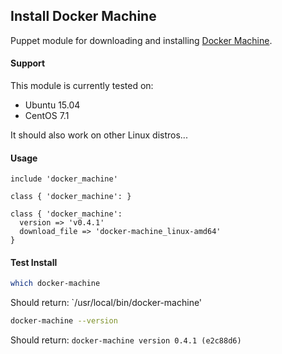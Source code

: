 ## Install Docker Machine

Puppet module for downloading and installing [Docker Machine](https://docs.docker.com/machine/install-machine/).

#### Support

This module is currently tested on:

* Ubuntu 15.04
* CentOS 7.1

It should also work on other Linux distros...

#### Usage
```puppet
include 'docker_machine'
```
```puppet
class { 'docker_machine': }
```
```puppet
class { 'docker_machine': 
  version => 'v0.4.1'
  download_file => 'docker-machine_linux-amd64'
}
```

#### Test Install
```sh
which docker-machine 
```
Should return: `/usr/local/bin/docker-machine'

```sh
docker-machine --version
```
Should return: `docker-machine version 0.4.1 (e2c88d6)`